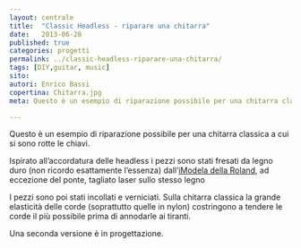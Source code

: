```yaml
---
layout: centrale
title:  "Classic Headless - riparare una chitarra"
date:   2013-06-28
published: true
categories: progetti
permalink: ../classic-headless-riparare-una-chitarra/
tags: [DIY,guitar, music]
sito:
autori: Enrico Bassi
copertina: Chitarra.jpg
meta: Questo è un esempio di riparazione possibile per una chitarra classica a cui si sono rotte le chiavi.

---
```

Questo è un esempio di riparazione possibile per una chitarra classica a cui si sono rotte le chiavi.

Ispirato all’accordatura delle headless  i pezzi sono stati fresati da legno duro (non ricordo esattamente l’essenza) dall’[iModela della Roland](https://store.arduino.cc/), ad eccezione del ponte, tagliato laser sullo stesso legno

I pezzi sono poi stati incollati e verniciati. Sulla chitarra classica la grande elasticità delle corde (soprattutto quelle in nylon) costringono a  tendere le corde il più possibile prima di annodarle ai tiranti.

Una seconda versione è in progettazione.
